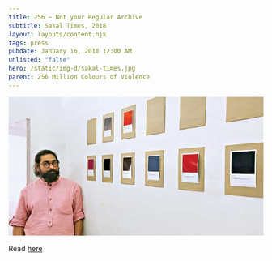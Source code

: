 ```yaml
---
title: 256 ~ Not your Regular Archive
subtitle: Sakal Times, 2018
layout: layouts/content.njk
tags: press
pubdate: January 16, 2018 12:00 AM
unlisted: "false"
hero: /static/img-d/sakal-times.jpg
parent: 256 Million Colours of Violence
---
```

![](/static/img-d/sakal-times.jpg)

Read [here](http://www.sakaltimes.com/art-culture/not-your-regular-archive-11900)
